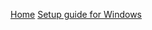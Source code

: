 [Home](/)
[Setup guide for Windows](/docs/setup-windows)

<br><br>

<!-- To add links to your other documents, simply
modify contents of `docs/md/_toc.md`. -->